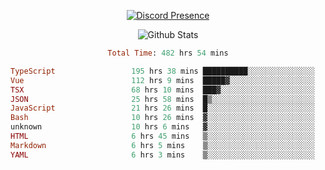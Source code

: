 <!DOCTYPE html>
<body>
<div align="center">

  [![Discord Presence](https://lanyard.cnrad.dev/api/576097150359044106)](https://discord.com/users/576097150359044106)
  
  ![Github Stats](https://github-readme-stats.vercel.app/api?username=verycrunchy&show_icons=true&theme=radical)

<!--START_SECTION:waka-->

```ruby
Total Time: 482 hrs 54 mins

TypeScript                 195 hrs 38 mins ██████████░░░░░░░░░░░░░░░   40.52 %
Vue                        112 hrs 9 mins  █████▓░░░░░░░░░░░░░░░░░░░   23.23 %
TSX                        68 hrs 10 mins  ███▓░░░░░░░░░░░░░░░░░░░░░   14.12 %
JSON                       25 hrs 58 mins  █▒░░░░░░░░░░░░░░░░░░░░░░░   05.38 %
JavaScript                 21 hrs 26 mins  █░░░░░░░░░░░░░░░░░░░░░░░░   04.44 %
Bash                       10 hrs 26 mins  ▓░░░░░░░░░░░░░░░░░░░░░░░░   02.16 %
unknown                    10 hrs 6 mins   ▓░░░░░░░░░░░░░░░░░░░░░░░░   02.09 %
HTML                       6 hrs 45 mins   ▒░░░░░░░░░░░░░░░░░░░░░░░░   01.40 %
Markdown                   6 hrs 5 mins    ▒░░░░░░░░░░░░░░░░░░░░░░░░   01.26 %
YAML                       6 hrs 3 mins    ▒░░░░░░░░░░░░░░░░░░░░░░░░   01.25 %
```

<!--END_SECTION:waka-->
</div>
</body>
</html>


